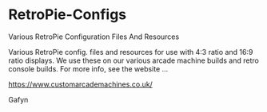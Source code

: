 # RetroPie-Configs
Various RetroPie Configuration Files And Resources

Various RetroPie config. files and resources for use with 4:3 ratio and 16:9 ratio displays.  We use these on our various arcade machine builds and retro console builds.  For more info, see the website ...

https://www.customarcademachines.co.uk/

Gafyn
